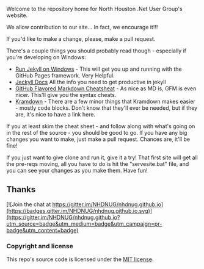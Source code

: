 Welcome to the repository home for North Houston .Net User Group's website.

We allow contribution to our site... In fact, we encourage it!!!

If you'd like to make a change, please, make a pull request.

There's a couple things you should probably read though - especially if you're developing on Windows:
* [Run Jekyll on Windows](http://jekyll-windows.juthilo.com/) - This will get you up and running with the GitHub Pages framework. Very Helpful.
* [Jeckyll Docs](http://jekyllrb.com/) All the info you need to get productive in jekyll
* [GitHub Flavored Markdown Cheatsheat](https://github.com/adam-p/markdown-here/wiki/Markdown-Cheatsheet) - As nice as MD is, GFM is even nicer. This'll give you the syntax cheats.
* [Kramdown](http://kramdown.gettalong.org/quickref.html) - There are a few minor things that Kramdown makes easier - mostly code blocks. Don't know that they'll ever be needed, but if they are, it's nice to have a link here.

If you at least skim the cheat sheet - and follow along with what's going on in the rest of the source - you should be good to go. If you have any big changes you want to make, just make a pull request. Chances are, it'll be fine!

If you just want to give clone and run it, give it a try! That first site will get all the pre-reqs moving, all you have to do is hit the "servesite.bat" file, and you can see your changes as you make them. Have fun!

## Thanks

[![Join the chat at https://gitter.im/NHDNUG/nhdnug.github.io](https://badges.gitter.im/NHDNUG/nhdnug.github.io.svg)](https://gitter.im/NHDNUG/nhdnug.github.io?utm_source=badge&utm_medium=badge&utm_campaign=pr-badge&utm_content=badge)

### Copyright and license

This repo's source code is licensed under the [MIT license](/LICENSE).
